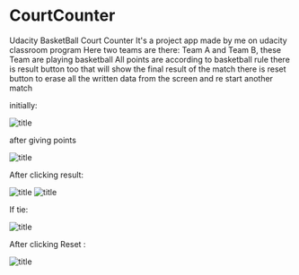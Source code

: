 # CourtCounter
Udacity BasketBall Court Counter
It's a project app made by me on udacity classroom program
Here two teams are there: Team A and Team B, these Team are playing basketball
All points are according to basketball rule
there is result button too that will show the final result of the match
there is reset button to erase all the written data from the screen and re start another match

initially:

![title](https://github.com/shashankesh/CourtCounter/blob/master/Reset.png)

after giving points

![title](https://github.com/shashankesh/CourtCounter/blob/master/ResultNotClicked.png)

After clicking result:

![title](https://github.com/shashankesh/CourtCounter/blob/master/aWon.png)
![title](https://github.com/shashankesh/CourtCounter/blob/master/bWon.png)

If tie:

![title](https://github.com/shashankesh/CourtCounter/blob/master/Tie.png)

After clicking Reset :

![title](https://github.com/shashankesh/CourtCounter/blob/master/Reset.png)
